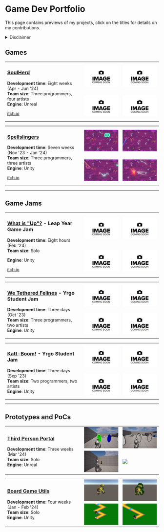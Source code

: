 # Game Dev Portfolio
This page contains previews of my projects, click on the titles for details on my contributions.


<details><summary>Disclaimer</summary>
I love writing code, unlike taking screenshots/videos and writing short stories about it (although I do enjoy discussing code, but I digress).

Because of that, this page is probably going to be under construction for a while longer.
</details>

## Games

<table>
  <tr>
  <td width="50%" rowspan="2">

### [SoulHerd](Games/SoulHerd#soulherd)
**Development time**: Eight weeks (Apr - Jun '24)  
**Team size**: Three programmers, four artists  
**Engine**: Unreal  

[itch.io](https://yrgo-game-creator.itch.io/soulherd)
      
  </td>
  <td width="25%" margin="0px" padding="0px"><img src="Images/SoulHerd/../ComingSoon.jpg" /></td>
  <td width="25%" margin="0px" padding="0px"><img src="Images/SoulHerd/../ComingSoon.jpg" /></td>
  </tr>
  <tr>
  <td width="25%"><img src="Images/SoulHerd/../ComingSoon.jpg" /></td>
  <td width="25%"><img src="Images/SoulHerd/../ComingSoon.jpg" /></td>
  </tr>
</table>

<table>
  <tr>
    <td width="50%" rowspan="2">

### [Spellslingers](Games/Spellslingers#spellslingers)
**Development time**: Seven weeks (Nov '23 - Jan '24)  
**Team size**: Three programmers, three artists  
**Engine**: Unity  

[itch.io](https://yrgo-game-creator.itch.io/spellslingers)
      
  </td>
  <td width="25%" margin="0px" padding="0px"><img src="Images/Spellslingers/Preview0.png" /></td>
  <td width="25%" margin="0px" padding="0px"><img src="Images/Spellslingers/Preview1.png" /></td>
  </tr>
  <tr>
  <td width="25%"><img src="Images/Spellslingers/Preview2.png" /></td>
  <td width="25%"><img src="Images/Spellslingers/Preview3.png" /></td>
  </tr>
</table>

---

## Game Jams

<table>
  <tr>
    <td width="50%" rowspan="2">

### [What is "Up"?](GameJams/WhatIsUp#what-is-up) - Leap Year Game Jam
**Development time**: Eight hours (Feb '24)  
**Team size**: Solo  

**Engine**: Unity  

[itch.io](https://nrdxn.itch.io/what-is-up)
      
  </td>
  <td width="25%" margin="0px" padding="0px"><img src="Images/WhatIsUp/../ComingSoon.jpg" /></td>
  <td width="25%" margin="0px" padding="0px"><img src="Images/WhatIsUp/../ComingSoon.jpg" /></td>
  </tr>
  <tr>
  <td width="25%"><img src="Images/WhatIsUp/../ComingSoon.jpg" /></td>
  <td width="25%"><img src="Images/WhatIsUp/../ComingSoon.jpg" /></td>
  </tr>
</table>

<table>
  <tr>
    <td width="50%" rowspan="2">

### [We Tethered Felines](GameJams/WeTetheredFelines#we-tethered-felines) - Yrgo Student Jam
**Development time**: Three days (Oct '23)  
**Team size**: Three programmers, two artists  
**Engine**: Unity  
      
  </td>
  <td width="25%" margin="0px" padding="0px"><img src="Images/WeTetheredFelines/../ComingSoon.jpg" /></td>
  <td width="25%" margin="0px" padding="0px"><img src="Images/WeTetheredFelines/../ComingSoon.jpg" /></td>
  </tr>
  <tr>
  <td width="25%"><img src="Images/WeTetheredFelines/../ComingSoon.jpg" /></td>
  <td width="25%"><img src="Images/WeTetheredFelines/../ComingSoon.jpg" /></td>
  </tr>
</table>

<table>
  <tr>
    <td width="50%" rowspan="2">
      
### [Katt-Boom!](GameJams/KattBoom#katt-boom) - Yrgo Student Jam
**Development time**: Three days (Sep '23)  
**Team size**: Two programmers, two artists  
**Engine**: Unity  
      
  </td>
  <td width="25%" margin="0px" padding="0px"><img src="Images/KattBoom/../ComingSoon.jpg" /></td>
  <td width="25%" margin="0px" padding="0px"><img src="Images/KattBoom/../ComingSoon.jpg" /></td>
  </tr>
  <tr>
  <td width="25%"><img src="Images/KattBoom/../ComingSoon.jpg" /></td>
  <td width="25%"><img src="Images/KattBoom/../ComingSoon.jpg" /></td>
  </tr>
</table>

---

## Prototypes and PoCs

<table>
  <tr>
    <td width="50%" rowspan="2">

### [Third Person Portal](Prototypes/ThirdPersonPortal#third-person-portal)
**Development time**: Three weeks (Mar '24)   
**Team size**: Solo  
**Engine**: Unreal  
      
  </td>
  <td width="25%" margin="0px" padding="0px"><img src="Images/ThirdPersonPortal/Preview0.gif" /></td>
  <td width="25%" margin="0px" padding="0px"><img src="Images/ThirdPersonPortal/Preview1.gif" /></td>
  </tr>
  <tr>
  <td width="25%"><img src="Images/ThirdPersonPortal/Preview2.gif" /></td>
  <td width="25%"><img src="Images/ThirdPersonPortal/Preview3.gif" /></td>
  </tr>
</table>

<table>
  <tr>
    <td width="50%" rowspan="2">

### [Board Game Utils](Prototypes/BoardGameUtils#board-game-utils)
**Development time**: Four weeks (Jan - Feb '24)  
**Team size**: Solo  
**Engine**: Unity  
      
  </td>
  <td width="25%" margin="0px" padding="0px"><img src="Images/BoardGameUtils/Preview0.gif" /></td>
  <td width="25%" margin="0px" padding="0px"><img src="Images/BoardGameUtils/Preview1.gif" /></td>
  </tr>
  <tr>
  <td width="25%"><img src="Images/BoardGameUtils/Preview2.gif" /></td>
  <td width="25%"><img src="Images/BoardGameUtils/Preview3.gif" /></td>
  </tr>
</table>
